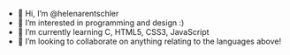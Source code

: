 - 👋 Hi, I’m @helenarentschler
- 👀 I’m interested in programming and design :)
- 🌱 I’m currently learning C, HTML5, CSS3, JavaScript
- 💞️ I’m looking to collaborate on anything relating to the languages above!

<!---
helenarentschler/helenarentschler is a ✨ special ✨ repository because its `README.md` (this file) appears on your GitHub profile.
You can click the Preview link to take a look at your changes.
--->

